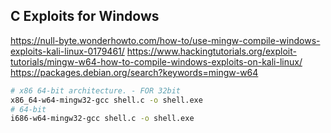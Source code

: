 
## C Exploits for Windows

https://null-byte.wonderhowto.com/how-to/use-mingw-compile-windows-exploits-kali-linux-0179461/
https://www.hackingtutorials.org/exploit-tutorials/mingw-w64-how-to-compile-windows-exploits-on-kali-linux/
https://packages.debian.org/search?keywords=mingw-w64


```bash
# x86 64-bit architecture. - FOR 32bit
x86_64-w64-mingw32-gcc shell.c -o shell.exe
# 64-bit 
i686-w64-mingw32-gcc shell.c -o shell.exe


```
